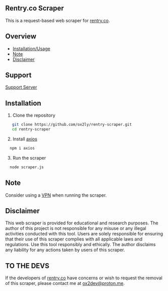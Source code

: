 ## Rentry.co Scraper

This is a request-based web scraper for [rentry.co](https://rentry.co).

## Overview

- [Installation/Usage](#installation)
- [Note](#note)
- [Disclaimer](#disclaimer)

## Support

[Support Server](https://discord.gg/pc4CgYNArN)

## Installation

1. Clone the repository

```bash
   git clone https://github.com/ox2ly/rentry-scraper.git
   cd rentry-scraper
```

2. Install [axios](https://www.npmjs.com/package/axios)

```bash
  npm i axios
```

3. Run the scraper

```bash
  node scraper.js
```

## Note

Consider using a [VPN](https://en.wikipedia.org/wiki/Virtual_private_network) when running the scraper.

## Disclaimer

This web scraper is provided for educational and research purposes. The author of this project is not responsible for any misuse or any illegal activities conducted with this tool.
Users are solely responsible for ensuring that their use of this scraper complies with all applicable laws and regulations.
Use this tool responsibly and ethically. The author disclaims any liability for any actions taken by users of this scraper.

## TO THE DEVS

If the developers of [rentry.co](https://rentry.co) have concerns or wish to request the removal of this scraper, please contact me at [ox2dev@proton.me](mailto:ox2dev@proton.me).
